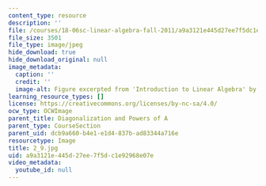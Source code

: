 ```yaml
---
content_type: resource
description: ''
file: /courses/18-06sc-linear-algebra-fall-2011/a9a3121e445d27ee7f5dc1e92968e07e_2_9.jpg
file_size: 3501
file_type: image/jpeg
hide_download: true
hide_download_original: null
image_metadata:
  caption: ''
  credit: ''
  image-alt: Figure excerpted from 'Introduction to Linear Algebra' by G.S. Strang
learning_resource_types: []
license: https://creativecommons.org/licenses/by-nc-sa/4.0/
ocw_type: OCWImage
parent_title: Diagonalization and Powers of A
parent_type: CourseSection
parent_uid: dcb9a660-b4e1-e1d4-837b-ad83344a716e
resourcetype: Image
title: 2_9.jpg
uid: a9a3121e-445d-27ee-7f5d-c1e92968e07e
video_metadata:
  youtube_id: null
---
```

